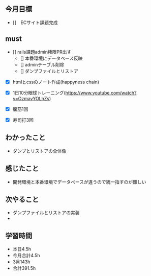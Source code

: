 
## 今月目標
- []　ECサイト課題完成 


## must
- [] rails課題admin権限PR出す
  - [] 本番環境にデータベース反映
  - [] adminテーブル削除
  - [] ダンプファイルとリストア
  
- [x] htmlとcssのノート作成(happyness chain)
  
- [x] 1日10分眼球トレーニング(https://www.youtube.com/watch?v=OzmayYOLhZs)
- [x] 腹筋1回
- [x] 寿司打3回

## わかったこと
- ダンプとリストアの全体像
  


## 感じたこと
- 開発環境と本番環境でデータベースが違うので統一指すのが難しい
  


  

## 次やること
  - ダンプファイルとリストアの実装
  - 
  

 

## 学習時間
  - 本日4.5h
  - 今月合計4.5h
  - 3月143h
  - 合計391.5h
